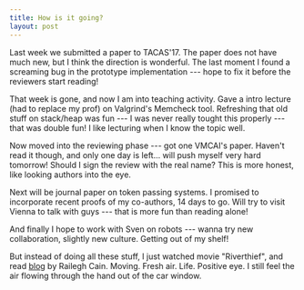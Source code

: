 ```yaml
---
title: How is it going?
layout: post
---
```


Last week we submitted a paper to TACAS'17.
The paper does not have much new, but I think the direction is wonderful.
The last moment I found a screaming bug in the prototype implementation --- hope to fix it before the reviewers start reading!

That week is gone, and now I am into teaching activity.
Gave a intro lecture (had to replace my prof) on Valgrind's Memcheck tool.
Refreshing that old stuff on stack/heap was fun --- I was never really tought this properly --- that was double fun!
I like lecturing when I know the topic well.

Now moved into the reviewing phase --- got one VMCAI's paper.
Haven't read it though, and only one day is left... will push myself very hard tomorrow!
Should I sign the review with the real name?
This is more honest, like looking authors into the eye.

Next will be journal paper on token passing systems.
I promised to incorporate recent proofs of my co-authors, 14 days to go.
Will try to visit Vienna to talk with guys --- that is more fun than reading alone!

And finally I hope to work with Sven on robots --- wanna try new collaboration, slightly new culture. Getting out of my shelf!

But instead of doing all these stuff, I just watched movie "Riverthief",
and read [blog](http://www.raleighcain.com/blog/) by Railegh Cain.
Moving. Fresh air. Life. Positive eye.
I still feel the air flowing through the hand out of the car window.
